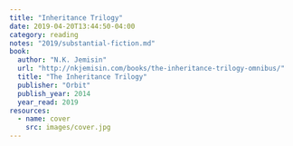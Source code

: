 ```yaml
---
title: "Inheritance Trilogy"
date: 2019-04-20T13:44:50-04:00
category: reading
notes: "2019/substantial-fiction.md"
book:
  author: "N.K. Jemisin"
  url: "http://nkjemisin.com/books/the-inheritance-trilogy-omnibus/"
  title: "The Inheritance Trilogy"
  publisher: "Orbit"
  publish_year: 2014
  year_read: 2019
resources:
  - name: cover
    src: images/cover.jpg
---
```


